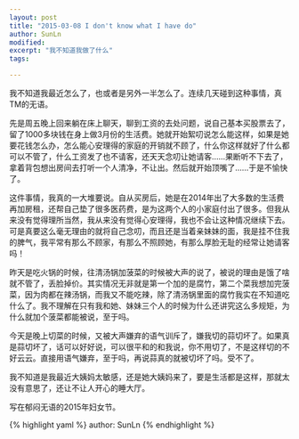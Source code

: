```yaml
---
layout: post
title: "2015-03-08 I don't know what I have do"
author: SunLn
modified:
excerpt: "我不知道我做了什么"
tags:

---
```



我不知道我最近怎么了，也或者是另外一半怎么了。连续几天碰到这种事情，真TM的无语。

先是周五晚上回来躺在床上聊天，聊到工资的去处问题，说自己基本买股票去了，留了1000多块钱在身上做3月份的生活费。她就开始絮叨说怎么能这样，如果是她要花钱怎么办，怎么能心安理得的家庭的开销就不顾了，什么你这样就好了什么都可以不管了，什么工资发了也不请客，还天天念叨让她请客……果断听不下去了，拿着背包想出房间去打听一个人清净，不让出。然后就开始顶嘴了……于是不愉快了。

这件事情，我真的一大堆要说。自从买房后，她是在2014年出了大多数的生活费再加房租，还帮自己垫了很多医药费，是为这两个人的小家庭付出了很多。但我从来没有觉得理所当然，我从来没有觉得心安理得，我也不会让这种情况继续下去。可是真要这么毫无理由的就将自己念叨，而且还是当着亲妹妹的面，我是挂不住我的脾气，我平常有那么不顾家，有那么不照顾她，有那么厚脸无耻的经常让她请客吗！

昨天是吃火锅的时候，往清汤锅加菠菜的时候被大声的说了，被说的理由是饿了啥就不管了，丢脸掉价。其实情况无非就是第一个加的是腐竹，第二个菜我想加完菠菜，因为肉都在辣汤锅，而我又不能吃辣，除了清汤锅里面的腐竹我实在不知道吃什么了。我不理解在只有我和她、妹妹三个人的时候为什么还讲究这么多规矩，为什么就加个菠菜都能被说，至于吗。

今天是晚上切菜的时候，又被大声嫌弃的语气训斥了，嫌我切的蒜切坏了。如果真是蒜切坏了，话可以好好说，可以很平和的和我说，你不用切了，不是这样切的不好云云。直接用语气嫌弃，至于吗，再说蒜真的就被切坏了吗。受不了。

我不知道是我最近大姨妈太敏感，还是她大姨妈来了，要是生活都是这样，那就太没有意思了，还让不让人开心的睡大厅。


写在郁闷无语的2015年妇女节。


{% highlight yaml %}
author: SunLn
{% endhighlight %}
